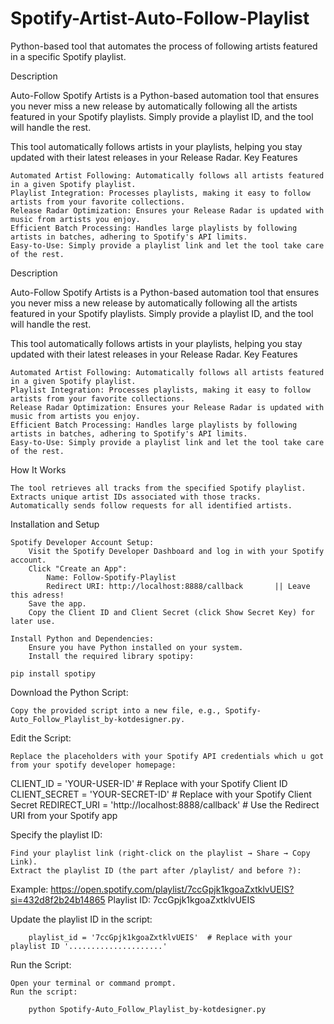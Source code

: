 # Spotify-Artist-Auto-Follow-Playlist
Python-based tool that automates the process of following artists featured in a specific Spotify playlist.


Description

Auto-Follow Spotify Artists is a Python-based automation tool that ensures you never miss a new release by automatically following all the artists featured in your Spotify playlists. Simply provide a playlist ID, and the tool will handle the rest.

This tool automatically follows artists in your playlists, helping you stay updated with their latest releases in your Release Radar.
Key Features

    Automated Artist Following: Automatically follows all artists featured in a given Spotify playlist.
    Playlist Integration: Processes playlists, making it easy to follow artists from your favorite collections.
    Release Radar Optimization: Ensures your Release Radar is updated with music from artists you enjoy.
    Efficient Batch Processing: Handles large playlists by following artists in batches, adhering to Spotify's API limits.
    Easy-to-Use: Simply provide a playlist link and let the tool take care of the rest.

Description

Auto-Follow Spotify Artists is a Python-based automation tool that ensures you never miss a new release by automatically following all the artists featured in your Spotify playlists. Simply provide a playlist ID, and the tool will handle the rest.

This tool automatically follows artists in your playlists, helping you stay updated with their latest releases in your Release Radar.
Key Features

    Automated Artist Following: Automatically follows all artists featured in a given Spotify playlist.
    Playlist Integration: Processes playlists, making it easy to follow artists from your favorite collections.
    Release Radar Optimization: Ensures your Release Radar is updated with music from artists you enjoy.
    Efficient Batch Processing: Handles large playlists by following artists in batches, adhering to Spotify's API limits.
    Easy-to-Use: Simply provide a playlist link and let the tool take care of the rest.

How It Works

    The tool retrieves all tracks from the specified Spotify playlist.
    Extracts unique artist IDs associated with those tracks.
    Automatically sends follow requests for all identified artists.

Installation and Setup

    Spotify Developer Account Setup:
        Visit the Spotify Developer Dashboard and log in with your Spotify account.
        Click "Create an App":
            Name: Follow-Spotify-Playlist
            Redirect URI: http://localhost:8888/callback       || Leave this adress!
        Save the app.
        Copy the Client ID and Client Secret (click Show Secret Key) for later use.

    Install Python and Dependencies:
        Ensure you have Python installed on your system.
        Install the required library spotipy:

    pip install spotipy

Download the Python Script:

    Copy the provided script into a new file, e.g., Spotify-Auto_Follow_Playlist_by-kotdesigner.py.

Edit the Script:

    Replace the placeholders with your Spotify API credentials which u got from your spotify developer homepage:

CLIENT_ID = 'YOUR-USER-ID'  # Replace with your Spotify Client ID
CLIENT_SECRET = 'YOUR-SECRET-ID'  # Replace with your Spotify Client Secret
REDIRECT_URI = 'http://localhost:8888/callback'  # Use the Redirect URI from your Spotify app

Specify the playlist ID:

    Find your playlist link (right-click on the playlist → Share → Copy Link).
    Extract the playlist ID (the part after /playlist/ and before ?):

Example: https://open.spotify.com/playlist/7ccGpjk1kgoaZxtklvUEIS?si=432d8f2b24b14865
Playlist ID: 7ccGpjk1kgoaZxtklvUEIS

Update the playlist ID in the script:

        playlist_id = '7ccGpjk1kgoaZxtklvUEIS'  # Replace with your playlist ID '.....................'

Run the Script:

    Open your terminal or command prompt.
    Run the script:

        python Spotify-Auto_Follow_Playlist_by-kotdesigner.py

